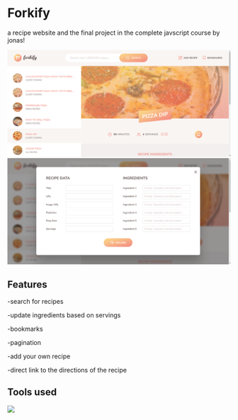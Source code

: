 # Forkify

a recipe website and the final project in the complete javscript course by jonas!

![](/src/img/home.png) 
![](/src/img/reci.png)

## Features
-search for recipes

-update ingredients based on servings

-bookmarks

-pagination

-add your own recipe

-direct link to the directions of the recipe

## Tools used
<img src ='https://www.google.com/url?sa=i&url=https%3A%2F%2Fen.m.wikipedia.org%2Fwiki%2FFile%3ANpm-logo.svg&psig=AOvVaw0_mygDVFnRF1UmuqkONq2_&ust=1708833259187000&source=images&cd=vfe&opi=89978449&ved=0CBMQjRxqFwoTCLCSpvSkw4QDFQAAAAAdAAAAABAE' height='50'>
